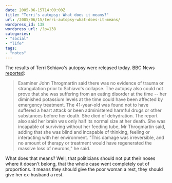 ```yaml
---
date: 2005-06-15T14:00:00Z
title: "Terri's autopsy: What does it means?"
url: /2005/06/15/terri-autopsy-what-does-it-means/
wordpress_id: 138
wordpress_url: /?p=138
categories:
- "social"
- "life"
tags:
- "notes"
---
```


The results of Terri Schiavo's autopsy were released today. BBC News [reported](http://news.bbc.co.uk/2/hi/americas/4096256.stm "BBC News: No trauma before Terri's collapse"):

> Examiner John Throgmartin said there was no evidence of trauma or strangulation prior to Schiavo's collapse. The autopsy also could not prove that she was suffering from an eating disorder at the time -- her diminished potassium levels at the time could have been affected by emergency treatment. The 41-year-old was found not to have suffered a heart attack or been administered harmful drugs or other substances before her death. She died of dehydration. The report also said her brain was only half its normal size at her death. She was incapable of surviving without her feeding tube, Mr Throgmartin said, adding that she was blind and incapable of thinking, feeling or interacting with her environment. "This damage was irreversible, and no amount of therapy or treatment would have regenerated the massive loss of neurons," he said.

What does that means? Well, that politicians should not put their noses where it doesn't belong, that the whole case went completely out of proportions. It means they should give the poor woman a rest, they should give her ex-husband a rest.
